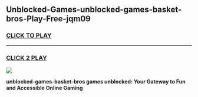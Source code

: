 
## Unblocked-Games-unblocked-games-basket-bros-Play-Free-jqm09
<h3>
<a href="https://premium76.site?title=unblocked-games-basket-bros&ref=22A">CLICK TO PLAY</a></h3>
<hr>

<h3>
<a href="https://premium76.site?title=unblocked-games-basket-bros&ref=22A">CLICK 2 PLAY</a>
  
</h3>

<a href="https://premium76.site?title=unblocked-games-basket-bros&ref=22A"><img src="https://clearcache.store/games.png"></a>


**unblocked-games-basket-bros games unblocked: Your Gateway to Fun and Accessible Online Gaming**
